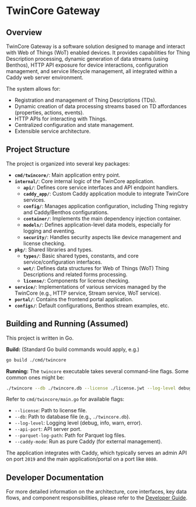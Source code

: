 # TwinCore Gateway

## Overview

TwinCore Gateway is a software solution designed to manage and interact with Web of Things (WoT) enabled devices. It provides capabilities for Thing Description processing, dynamic generation of data streams (using Benthos), HTTP API exposure for device interactions, configuration management, and service lifecycle management, all integrated within a Caddy web server environment.

The system allows for:
- Registration and management of Thing Descriptions (TDs).
- Dynamic creation of data processing streams based on TD affordances (properties, actions, events).
- HTTP APIs for interacting with Things.
- Centralized configuration and state management.
- Extensible service architecture.

## Project Structure

The project is organized into several key packages:

-   **`cmd/twincore/`**: Main application entry point.
-   **`internal/`**: Core internal logic of the TwinCore application.
    -   **`api/`**: Defines core service interfaces and API endpoint handlers.
    -   **`caddy_app/`**: Custom Caddy application module to integrate TwinCore services.
    -   **`config/`**: Manages application configuration, including Thing registry and Caddy/Benthos configurations.
    -   **`container/`**: Implements the main dependency injection container.
    -   **`models/`**: Defines application-level data models, especially for logging and eventing.
    -   **`security/`**: Handles security aspects like device management and license checking.
-   **`pkg/`**: Shared libraries and types.
    -   **`types/`**: Basic shared types, constants, and core service/configuration interfaces.
    -   **`wot/`**: Defines data structures for Web of Things (WoT) Thing Descriptions and related forms processing.
    -   **`license/`**: Components for license checking.
-   **`service/`**: Implementations of various services managed by the TwinCore (e.g., HTTP service, Stream service, WoT service).
-   **`portal/`**: Contains the frontend portal application.
-   **`configs/`**: Default configurations, Benthos stream examples, etc.

## Building and Running (Assumed)

This project is written in Go.

**Build:**
(Standard Go build commands would apply, e.g.)
```bash
go build ./cmd/twincore
```

**Running:**
The `twincore` executable takes several command-line flags. Some common ones might be:
```bash
./twincore --db ./twincore.db --license ./license.jwt --log-level debug
```
Refer to `cmd/twincore/main.go` for available flags:
-   `--license`: Path to license file.
-   `--db`: Path to database file (e.g., `./twincore.db`).
-   `--log-level`: Logging level (debug, info, warn, error).
-   `--api-port`: API server port.
-   `--parquet-log-path`: Path for Parquet log files.
-   `--caddy-mode`: Run as pure Caddy (for external management).

The application integrates with Caddy, which typically serves an admin API on port `2019` and the main application/portal on a port like `8080`.

## Developer Documentation

For more detailed information on the architecture, core interfaces, key data flows, and component responsibilities, please refer to the [Developer Guide](./docs/DEVELOPER_GUIDE.md).
